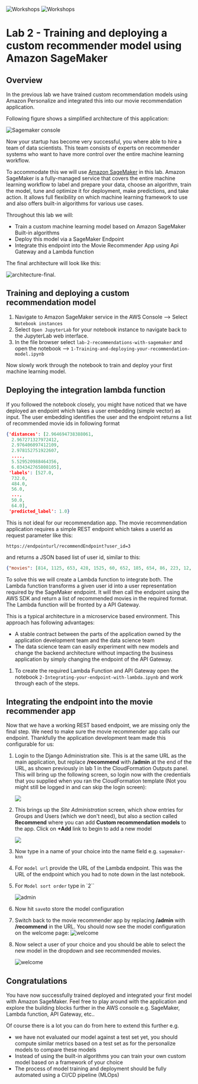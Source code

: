 ![Workshops](../assets/aws.png) ![Workshops](images/sagemaker.png)

# Lab 2 - Training and deploying a custom recommender model using Amazon SageMaker

## Overview

In the previous lab we have trained custom recommendation models using Amazon Personalize and integrated this into our movie recommendation application.

Following figure shows a simplified architecture of this application:

![Sagemaker console](images/architecture-lab1.png)

Now your startup has become very successful, you where able to hire a team of data scientists. This team consists of experts on recommender systems who want to have more control over the entire machine learning workflow.

To accommodate this we will use [Amazon SageMaker](https://aws.amazon.com/sagemaker/) in this lab.
Amazon SageMaker is a fully-managed service that covers the entire machine learning workflow to label and prepare your data, choose an algorithm, train the model, tune and optimize it for deployment, make predictions, and take action. It allows full flexibility on which machine learning framework to use and also offers built-in algorithms for various use cases.

Throughout this lab we will:

- Train a custom machine learning model based on Amazon SageMaker Built-in algorithms
- Deploy this model via a SageMaker Endpoint
- Integrate this endpoint into the Movie Recommender App using Api Gateway and a Lambda function

The final architecture will look like this:

![architecture-final](images/architecture-lab2.png).

## Training and deploying a custom recommendation model

1. Navigate to Amazon SageMaker service in the AWS Console --> Select `Notebook instances`
1. Select `Open JupyterLab` for your notebook instance to navigate back to the JupyterLab web interface.
1. In the file browser select `lab-2-recommendations-with-sagemaker` and open the notebook --> `1-Training-and-deploying-your-recommendation-model.ipynb`

Now slowly work through the notebook to train and deploy your first machine learning model.

## Deploying the integration lambda function

If you followed the notebook closely, you might have noticed that we have deployed an endpoint which takes a user embedding (simple vector) as input. The user embedding identifies the user and the endpoint returns a list of recommended movie ids in following format

```json
{'distances': [2.964694738388061,
  2.967271327972412,
  2.976406097412109,
  2.978152751922607,
  ....,
  5.529520988464356,
  6.034342765808105],
 'labels': [527.0,
  732.0,
  484.0,
  56.0,
  ...,
  50.0,
  64.0],
 'predicted_label': 1.0}

```

This is not ideal for our recommendation app. The movie recommendation application requires a simple REST endpoint which takes a userId as request parameter like this:

`https://endpointurl/recommendEndpoint?user_id=3`

and returns a JSON based list of user id, similar to this:

```json
{"movies": [814, 1125, 653, 428, 1525, 60, 652, 185, 654, 86, 223, 12, ...]}
```

To solve this we will create a Lambda function to integrate both. The Lambda function transforms a given user id into a user representation required by the SageMaker endpoint. It will then call the endpoint using the AWS SDK and return a list of recommended movies in the required format. The Lambda function will be fronted by a API Gateway.

This is a typical architecture in a microservice based environment. This approach has following advantages:

- A stable contract between the parts of the application owned by the application development team and the data science team
- The data science team can easily experiment with new models and change the backend architecture without impacting the business application by simply changing the endpoint of the API Gateway.

1. To create the required Lambda Function and API Gateway open the notebook `2-Integrating-your-endpoint-with-lambda.ipynb` and work through each of the steps.

## Integrating the endpoint into the movie recommender app

Now that we have a working REST based endpoint, we are missing only the final step. We need to make sure the movie recommender app calls our endpoint.
Thankfully the application development team made this configurable for us:

1. Login to the Django Administration site. This is at the same URL as the main application, but replace **/recommend** with **/admin** at the end of the URL, as shown previously in lab 1 in the CloudFormation Outputs panel. This will bring up the following screen, so login now with the credentials that you supplied when you ran the CloudFormation template (Not you might still be logged in and can skip the login screen):

   ![](images/djangoAdmin.png)

1. This brings up the _Site Administration_ screen, which show entries for Groups and Users (which we don't need), but also a section called **Recommend** where you can add **Custom recommendation models** to the app. Click on **+Add** link to begin to add a new model

   ![](images/admin-welcome.png)

1. Now type in a name of your choice into the name field e.g. `sagemaker-knn`
1. For `model url` provide the URL of the Lambda endpoint. This was the URL of the endpoint which you had to note down in the last notebook.
1. For `Model sort order` type in `2``

   ![admin](images/django-custom-model.png)

1. Now hit `save`to store the model configuration

1. Switch back to the movie recommender app by replacing **/admin** with **/recommend** in the URL.
   You should now see the model configuration on the welcome page:
   ![welcome](images/welcome-screen.png)

1. Now select a user of your choice and you should be able to select the new model in the dropdown and see recommended movies.

   ![welcome](images/result.png)

## Congratulations

You have now successfully trained deployed and integrated your first model with Amazon SageMaker. Feel free to play around with the application and explore the building blocks further in the AWS console e.g. SageMaker, Lambda function, API Gateway, etc..

Of course there is a lot you can do from here to extend this further e.g.

- we have not evaluated our model against a test set yet, you should compute similar metrics based on a test set as for the personalize models to compare these models
- Instead of using the built-in algorithms you can train your own custom model based on a framework of your choice
- The process of model training and deployment should be fully automated using a CI/CD pipeline (MLOps)
